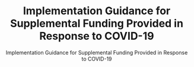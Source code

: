 ---
layout: resources-landing
title: "Implementation Guidance for Supplemental Funding Provided in Response to COVID-19"
subtitle: "Implementation Guidance for Supplemental Funding Provided in Response to COVID-19"
external_link: https://www.whitehouse.gov/wp-content/uploads/2020/04/Implementation-Guidance-for-Supplemental-Funding-Provided-in-Response.pdf
filters: federal-financial-assistance coffa memorandum omb 2020
fiscal_year: 2020
---